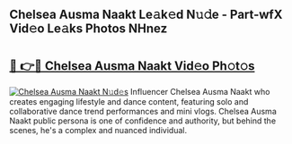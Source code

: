 ## Chelsea Ausma Naakt Le𝚊k𝚎d N𝚞𝚍e - Part-wfX Vid𝚎o Le𝚊ks Photos NHnez

# <h2><a href="http://fb7vo6.evod.top/?m=Chelsea+Ausma+Naakt">🔗 👉🔴 Chelsea Ausma Naakt Vid𝚎o Ph𝚘t𝚘s</a></h2>

[![Chelsea Ausma Naakt N𝚞d𝚎s](https://i.imgur.com/8V9OHl7.gif)](http://fb7vo6.evod.top/?m=Chelsea+Ausma+Naakt)
Influencer Chelsea Ausma Naakt who creates engaging lifestyle and dance content, featuring solo and collaborative dance trend performances and mini vlogs. Chelsea Ausma Naakt public persona is one of confidence and authority, but behind the scenes, he's a complex and nuanced individual. 
